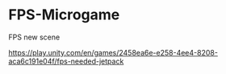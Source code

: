 # FPS-Microgame
 FPS new scene

https://play.unity.com/en/games/2458ea6e-e258-4ee4-8208-aca6c191e04f/fps-needed-jetpack